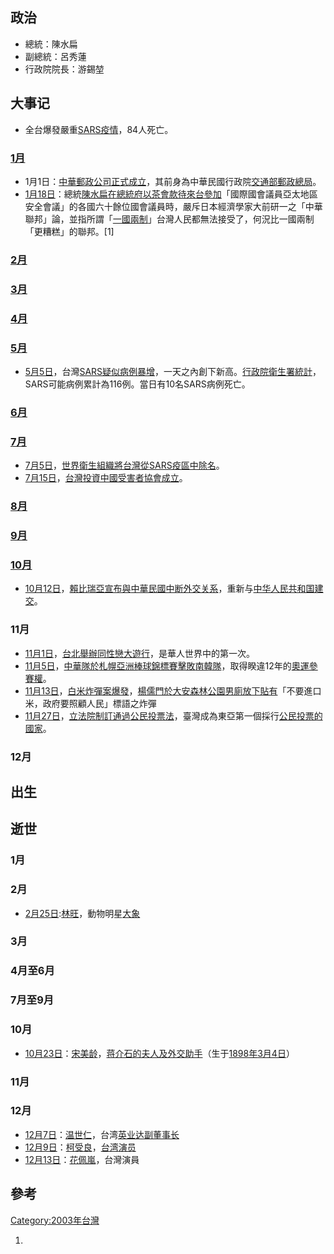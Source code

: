 ## 政治

  - 總統：陳水扁
  - 副總統：呂秀蓮
  - 行政院院長：游錫堃

## 大事记

  - 全台爆發嚴重[SARS疫情](https://zh.wikipedia.org/wiki/SARS "wikilink")，84人死亡。

### [1月](https://zh.wikipedia.org/wiki/1月 "wikilink")

  - 1月1日：[中華郵政公司正式成立](https://zh.wikipedia.org/wiki/中華郵政公司 "wikilink")，其前身為中華民國行政院[交通部郵政總局](https://zh.wikipedia.org/wiki/交通部郵政總局 "wikilink")。
  - [1月18日](../Page/1月18日.md "wikilink")：總統[陳水扁在](https://zh.wikipedia.org/wiki/陳水扁 "wikilink")[總統府以茶會款待來台參加](../Page/中華民國總統府.md "wikilink")「國際國會議員亞太地區安全會議」的各國六十餘位國會議員時，嚴斥日本經濟學家大前研一之「中華聯邦」論，並指所謂「[一國兩制](https://zh.wikipedia.org/wiki/一國兩制 "wikilink")」台灣人民都無法接受了，何況比一國兩制「更糟糕」的聯邦。\[1\]

### [2月](https://zh.wikipedia.org/wiki/2月 "wikilink")

### [3月](../Page/3月.md "wikilink")

### [4月](../Page/4月.md "wikilink")

### [5月](../Page/5月.md "wikilink")

  - [5月5日](../Page/5月5日.md "wikilink")，台灣[SARS疑似病例暴增](https://zh.wikipedia.org/wiki/SARS事件 "wikilink")，一天之內創下新高。[行政院衛生署統計](https://zh.wikipedia.org/wiki/行政院衛生署 "wikilink")，SARS可能病例累計為116例。當日有10名SARS病例死亡。

### [6月](https://zh.wikipedia.org/wiki/6月 "wikilink")

### [7月](https://zh.wikipedia.org/wiki/7月 "wikilink")

  - [7月5日](https://zh.wikipedia.org/wiki/7月5日 "wikilink")，[世界衛生組織將台灣從](https://zh.wikipedia.org/wiki/世界衛生組織 "wikilink")[SARS疫區中除名](https://zh.wikipedia.org/wiki/SARS事件 "wikilink")。
  - [7月15日](https://zh.wikipedia.org/wiki/7月15日 "wikilink")，[台灣投資中國受害者協會成立](../Page/台灣投資中國受害者協會.md "wikilink")。

### [8月](../Page/8月.md "wikilink")

### [9月](../Page/9月.md "wikilink")

### [10月](../Page/10月.md "wikilink")

  - [10月12日](../Page/10月12日.md "wikilink")，[賴比瑞亞宣布與](https://zh.wikipedia.org/wiki/賴比瑞亞 "wikilink")[中華民國中断外交关系](../Page/中華民國.md "wikilink")，重新与[中华人民共和国建交](https://zh.wikipedia.org/wiki/中华人民共和国 "wikilink")。

### 11月

  - [11月1日](../Page/11月1日.md "wikilink")，[台北舉辦](https://zh.wikipedia.org/wiki/台北 "wikilink")[同性戀大遊行](../Page/同性戀.md "wikilink")，是華人世界中的第一次。
  - [11月5日](../Page/11月5日.md "wikilink")，[中華隊於](../Page/中華成棒隊.md "wikilink")[札幌](https://zh.wikipedia.org/wiki/札幌 "wikilink")[亞洲棒球錦標賽擊敗](https://zh.wikipedia.org/wiki/亞洲棒球錦標賽 "wikilink")[南韓隊](https://zh.wikipedia.org/wiki/南韓 "wikilink")，取得睽違12年的[奧運參賽權](https://zh.wikipedia.org/wiki/奧運 "wikilink")。
  - [11月13日](../Page/11月13日.md "wikilink")，[白米炸彈案爆發](../Page/白米炸彈案.md "wikilink")，[楊儒門於大安森林公園男廁放下貼有](../Page/楊儒門.md "wikilink")「不要進口米，政府要照顧人民」標語之炸彈
  - [11月27日](../Page/11月27日.md "wikilink")，[立法院制訂通過](../Page/立法院.md "wikilink")[公民投票法](../Page/公民投票法.md "wikilink")，臺灣成為東亞第一個採行[公民投票的國家](../Page/公民投票.md "wikilink")。

### 12月

## 出生

## 逝世

### 1月

### 2月

  - [2月25日](../Page/2月25日.md "wikilink"):[林旺](../Page/林旺.md "wikilink")，動物明星[大象](https://zh.wikipedia.org/wiki/大象 "wikilink")

### 3月

### 4月至6月

### 7月至9月

### 10月

  - [10月23日](../Page/10月23日.md "wikilink")：[宋美龄](https://zh.wikipedia.org/wiki/宋美龄 "wikilink")，[蒋介石的夫人及外交助手](https://zh.wikipedia.org/wiki/蒋介石 "wikilink")（生于[1898年](../Page/1898年.md "wikilink")[3月4日](../Page/3月4日.md "wikilink")）

### 11月

### 12月

  - [12月7日](../Page/12月7日.md "wikilink")：[温世仁](https://zh.wikipedia.org/wiki/温世仁 "wikilink")，台湾[英业达副董事长](https://zh.wikipedia.org/wiki/英业达 "wikilink")
  - [12月9日](../Page/12月9日.md "wikilink")：[柯受良](../Page/柯受良.md "wikilink")，[台湾](https://zh.wikipedia.org/wiki/台湾 "wikilink")[演员](https://zh.wikipedia.org/wiki/演员 "wikilink")
  - [12月13日](../Page/12月13日.md "wikilink")：[花佩嵐](https://zh.wikipedia.org/wiki/花佩嵐 "wikilink")，台灣演員

## 參考

[Category:2003年台灣](https://zh.wikipedia.org/wiki/Category:2003年台灣 "wikilink")

1.